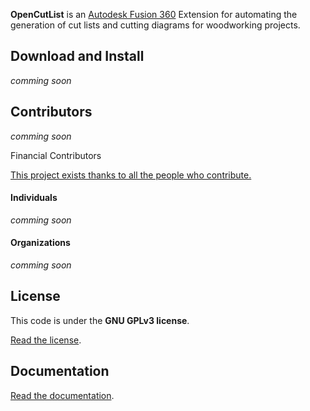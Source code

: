 
**OpenCutList** is an [Autodesk Fusion 360](hhttps://www.autodesk.com/products/fusion-360/overview) Extension for automating the generation of cut lists and cutting diagrams for woodworking projects.

## Download and Install
_comming soon_

## Contributors
_comming soon_

Financial Contributors

[This project exists thanks to all the people who contribute.]("https://github.com/yannick-Lapierre/lairdubois-opencutlist-Fusion360-extension/graphs/contributors)

#### Individuals
_comming soon_

#### Organizations
_comming soon_

## License

This code is under the **GNU GPLv3 license**.

[Read the license](LICENSE).

## Documentation

[Read the documentation](docs/00-index.md).